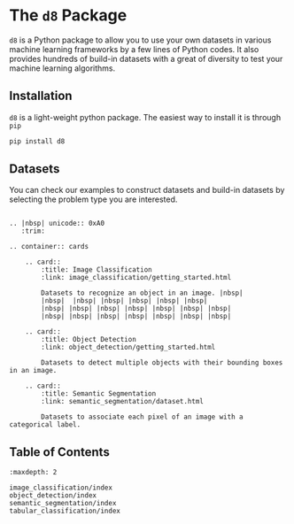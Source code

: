 # The `d8` Package

`d8` is a Python package to allow you to use your own datasets in various
machine learning frameworks by a few lines of Python codes. It also provides
hundreds of build-in datasets with a great of diversity to test your machine learning algorithms.

## Installation

`d8` is a light-weight python package. The easiest way to install it is through `pip`


```bash
pip install d8
```


## Datasets

You can check our examples to construct datasets and build-in datasets by selecting
the problem type you are interested.

```eval_rst

.. |nbsp| unicode:: 0xA0
   :trim:

.. container:: cards

    .. card::
        :title: Image Classification
        :link: image_classification/getting_started.html

        Datasets to recognize an object in an image. |nbsp|
        |nbsp|  |nbsp| |nbsp| |nbsp| |nbsp| |nbsp|
        |nbsp| |nbsp| |nbsp| |nbsp| |nbsp| |nbsp| |nbsp|
        |nbsp| |nbsp| |nbsp| |nbsp| |nbsp| |nbsp| |nbsp|

    .. card::
        :title: Object Detection
        :link: object_detection/getting_started.html

        Datasets to detect multiple objects with their bounding boxes in an image.

    .. card::
        :title: Semantic Segmentation
        :link: semantic_segmentation/dataset.html

        Datasets to associate each pixel of an image with a categorical label.

```

## Table of Contents

```toc
:maxdepth: 2

image_classification/index
object_detection/index
semantic_segmentation/index
tabular_classification/index
```
